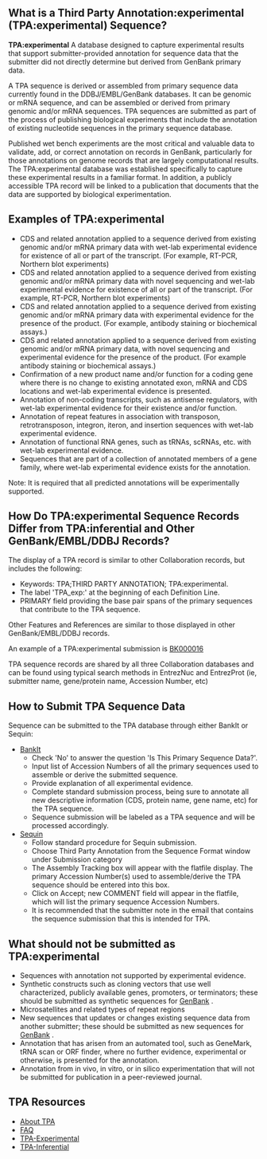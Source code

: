 
## What is a Third Party Annotation:experimental (TPA:experimental) Sequence?

**TPA:experimental** A database designed to capture experimental results that support submitter-provided annotation for sequence data that the submitter did not directly determine but derived from GenBank primary data.

A TPA sequence is derived or assembled from primary sequence data currently found in the DDBJ/EMBL/GenBank databases. It can be genomic or mRNA sequence, and can be assembled or derived from primary genomic and/or mRNA sequences. TPA sequences are submitted as part of the process of publishing biological experiments that include the annotation of existing nucleotide sequences in the primary sequence database.

Published wet bench experiments are the most critical and valuable data to validate, add, or correct annotation on records in GenBank, particularly for those annotations on genome records that are largely computational results. The TPA:experimental database was established specifically to capture these experimental results in a familiar format. In addition, a publicly accessible TPA record will be linked to a publication that documents that the data are supported by biological experimentation.

## Examples of TPA:experimental

*   CDS and related annotation applied to a sequence derived from existing genomic and/or mRNA primary data with wet-lab experimental evidence for existence of all or part of the transcript. (For example, RT-PCR, Northern blot experiments)
*   CDS and related annotation applied to a sequence derived from existing genomic and/or mRNA primary data with novel sequencing and wet-lab experimental evidence for existence of all or part of the transcript. (For example, RT-PCR, Northern blot experiments)
*   CDS and related annotation applied to a sequence derived from existing genomic and/or mRNA primary data with experimental evidence for the presence of the product. (For example, antibody staining or biochemical assays.)
*   CDS and related annotation applied to a sequence derived from existing genomic and/or mRNA primary data, with novel sequencing and experimental evidence for the presence of the product. (For example antibody staining or biochemical assays.)
*   Confirmation of a new product name and/or function for a coding gene where there is no change to existing annotated exon, mRNA and CDS locations and wet-lab experimental evidence is presented.
*   Annotation of non-coding transcripts, such as antisense regulators, with wet-lab experimental evidence for their existence and/or function.
*   Annotation of repeat features in association with transposon, retrotransposon, integron, iteron, and insertion sequences with wet-lab experimental evidence.
*   Annotation of functional RNA genes, such as tRNAs, scRNAs, etc. with wet-lab experimental evidence.
*   Sequences that are part of a collection of annotated members of a gene family, where wet-lab experimental evidence exists for the annotation.

Note: It is required that all predicted annotations will be experimentally supported.

## How Do TPA:experimental Sequence Records Differ from TPA:inferential and Other GenBank/EMBL/DDBJ Records?

The display of a TPA record is similar to other Collaboration records, but includes the following:

*   Keywords: TPA;THIRD PARTY ANNOTATION; TPA:experimental.
*   The label 'TPA_exp:' at the beginning of each Definition Line.
*   PRIMARY field providing the base pair spans of the primary sequences that contribute to the TPA sequence.

Other Features and References are similar to those displayed in other GenBank/EMBL/DDBJ records.

An example of a TPA:experimental submission is [BK000016](http://www.ncbi.nlm.nih.gov/sites/entrez?cmd=Retrieve&db=nucleotide&dopt=GenBank&list_uids=20043254)

TPA sequence records are shared by all three Collaboration databases and can be found using typical search methods in EntrezNuc and EntrezProt (ie, submitter name, gene/protein name, Accession Number, etc)

## How to Submit TPA Sequence Data

Sequence can be submitted to the TPA database through either BankIt or Sequin:

*   [BankIt](http://www.ncbi.nlm.nih.gov/WebSub/?tool=genbank)
    *   Check 'No' to answer the question 'Is This Primary Sequence Data?'.
    *   Input list of Accession Numbers of all the primary sequences used to assemble or derive the submitted sequence.
    *   Provide explanation of all experimental evidence.
    *   Complete standard submission process, being sure to annotate all new descriptive information (CDS, protein name, gene name, etc) for the TPA sequence.
    *   Sequence submission will be labeled as a TPA sequence and will be processed accordingly.
*   [Sequin](http://www.ncbi.nlm.nih.gov/Sequin/)
    *   Follow standard procedure for Sequin submission.
    *   Choose Third Party Annotation from the Sequence Format window under Submission category
    *   The Assembly Tracking box will appear with the flatfile display. The primary Accession Number(s) used to assemble/derive the TPA sequence should be entered into this box.
    *   Click on Accept; new COMMENT field will appear in the flatfile, which will list the primary sequence Accession Numbers.
    *   It is recommended that the submitter note in the email that contains the sequence submission that this is intended for TPA.

## What should not be submitted as TPA:experimental

*   Sequences with annotation not supported by experimental evidence.
*   Synthetic constructs such as cloning vectors that use well characterized, publicly available genes, promoters, or terminators; these should be submitted as synthetic sequences for [GenBank](/Genbank/submit) .
*   Microsatellites and related types of repeat regions
*   New sequences that updates or changes existing sequence data from another submitter; these should be submitted as new sequences for [GenBank](/Genbank/submit) .
*   Annotation that has arisen from an automated tool, such as GeneMark, tRNA scan or ORF finder, where no further evidence, experimental or otherwise, is presented for the annotation.
*   Annotation from in vivo, in vitro, or in silico experimentation that will not be submitted for publication in a peer-reviewed journal.

</div>

</div>

<div id="shared-content-1" nid="1308">

<div class="rightnav">

## TPA Resources

*   [About TPA](/~/TPA)
*   [FAQ](/~/tpafaq)
*   [TPA-Experimental](/~/TPA-Exp)
*   [TPA-Inferential](/~/TPA-Inf)

</div>

</div>